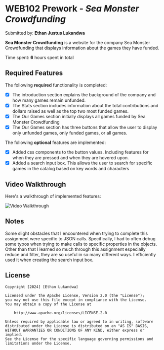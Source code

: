 # WEB102 Prework - *Sea Monster Crowdfunding*

Submitted by: **Ethan Justus Lukandwa**

**Sea Monster Crowdfunding** is a website for the company Sea Monster Crowdfunding that displays information about the games they have funded.

Time spent: **6** hours spent in total

## Required Features

The following **required** functionality is completed:

* [X] The introduction section explains the background of the company and how many games remain unfunded.
* [X] The Stats section includes information about the total contributions and dollars raised as well as the top two most funded games.
* [X] The Our Games section initially displays all games funded by Sea Monster Crowdfunding
* [X] The Our Games section has three buttons that allow the user to display only unfunded games, only funded games, or all games.

The following **optional** features are implemented:

* [X] Added css components to the button values. Including features for when they are pressed and when they are hovered upon.
* [X] Added a search input box. This allows the user to search for specific games in the catalog based on key words and characters

## Video Walkthrough

Here's a walkthrough of implemented features:



<img src='walkthroughGIF.gif' title='Video Walkthrough' width='' alt='Video Walkthrough' />
<!-- Replace this with whatever GIF tool you used! 
GIF created with ...  
<!-- Recommended tools:
[Kap](https://getkap.co/) for macOS
[ScreenToGif](https://www.screentogif.com/) for Windows
[peek](https://github.com/phw/peek) for Linux. -->

## Notes

Some slight obstacles that I encountered when trying to complete this assignment were specific to JSON calls. Specifically, I had to often debug some typos when trying to make calls to specific properties in the objects. Other than that I learned so much through this assignment especially reduce and filter, they are so useful in so many different ways. I efficiently used it when creating the search input box.

## License

    Copyright [2024] [Ethan Lukandwa]

    Licensed under the Apache License, Version 2.0 (the "License");
    you may not use this file except in compliance with the License.
    You may obtain a copy of the License at

        http://www.apache.org/licenses/LICENSE-2.0

    Unless required by applicable law or agreed to in writing, software
    distributed under the License is distributed on an "AS IS" BASIS,
    WITHOUT WARRANTIES OR CONDITIONS OF ANY KIND, either express or implied.
    See the License for the specific language governing permissions and
    limitations under the License.
